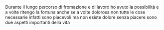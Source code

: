 Durante il lungo percorso di fromazione e di lavoro ho avuto la possibilità e a volte ritengo la fortuna anche se a volte dolorosa non tutte le cose necessarie infatti sono piacevoli ma non esiste dolore senza piacere sono due aspetti importanti della vita 
<!-- Reparto di pediatria Istinto Bio 
Ospedale Relazione Psico
Casa di riposo Differenziazione  Sociale 
Le tre eta -->





  

<!--stackedit_data:
eyJoaXN0b3J5IjpbMTk4MTg4ODA5NCwxMzYxNDQ1NDAyLC0xMT
E4NDI0ODQxLC0xMDMyMzY3MjUxXX0=
-->
